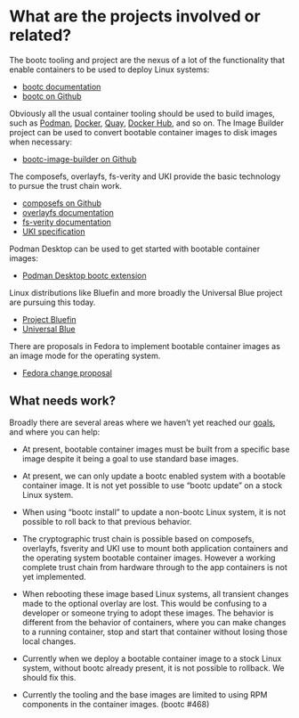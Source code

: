 # What are the projects involved or related?

The bootc tooling and project are the nexus of a lot of the functionality that enable containers to be used to deploy Linux systems:

 * [bootc documentation](https://containers.github.io/bootc/)
 * [bootc on Github](https://github.com/containers/bootc)

Obviously all the usual container tooling should be used to build images, such as [Podman](http://podman.io/), [Docker](https://www.docker.com/), [Quay](https://quay.io/), [Docker Hub](https://hub.docker.com/), and so on.
The Image Builder project can be used to convert bootable container images to disk images when necessary:

 * [bootc-image-builder on Github](https://github.com/osbuild/bootc-image-builder)

The composefs, overlayfs, fs-verity and UKI provide the basic technology to pursue the trust chain work.

 * [composefs on Github](https://github.com/containers/composefs)
 * [overlayfs documentation](https://www.kernel.org/doc/Documentation/filesystems/overlayfs.txt)
 * [fs-verity documentation](https://www.kernel.org/doc/html/next/filesystems/fsverity.html)
 * [UKI specification](https://github.com/uapi-group/specifications/blob/main/specs/unified_kernel_image.md)

Podman Desktop can be used to get started with bootable container images:

 * [Podman Desktop bootc extension](https://github.com/containers/podman-desktop-extension-bootc)

Linux distributions like Bluefin and more broadly the Universal Blue project are pursuing this today.

 * [Project Bluefin](https://projectbluefin.io/)
 * [Universal Blue](https://universal-blue.org/)

There are proposals in Fedora to implement bootable container images as an image mode for the operating system.

 * [Fedora change proposal](https://fedoraproject.org/wiki/Changes/OstreeNativeContainerStable)

## What needs work?

Broadly there are several areas where we haven’t yet reached our [goals](mission.md), and where you can help:

 * At present, bootable container images must be built from a specific base image despite it being a goal to use standard base images.

 * At present, we can only update a bootc enabled system with a bootable container image. It is not yet possible to use “bootc update” on a stock Linux system.

 * When using “bootc install” to update a non-bootc Linux system, it is not possible to roll back to that previous behavior.

 * The cryptographic trust chain is possible based on composefs, overlayfs, fsverity and UKI use to mount both application containers and the operating system bootable container images. However a working complete trust chain from hardware through to the app containers is not yet implemented.

 * When rebooting these image based Linux systems, all transient changes made to the optional overlay are lost.
This would be confusing to a developer or someone trying to adopt these images.
The behavior is different from the behavior of containers, where you can make changes to a running container, stop and  start that container without losing those local changes.

 * Currently when we deploy a bootable container image to a stock Linux system, without bootc already present, it is not possible to rollback. We should fix this.

 * Currently the tooling and the base images are limited to using RPM components in the container images. (bootc #468)
